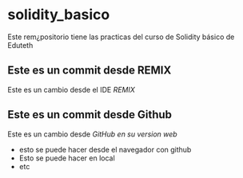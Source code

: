 # solidity_basico
Este rem¿positorio tiene las practicas del curso de Solidity básico de Eduteth

## Este es un commit desde REMIX 

Este es un cambio desde el IDE *REMIX*

## Este es un commit desde Github

Este es un cambio desde  *GitHub en su version web*
* esto se puede hacer desde el navegador con github
* Esto se puede hacer en local
* etc
